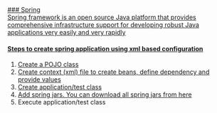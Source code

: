 <div class="text-green">
  <a href="#" class="text-inherit"/>
### Spring
</div>
Spring framework is an open source Java platform that provides comprehensive infrastructure support for developing robust Java applications very easily and very rapidly

#### Steps to create spring application using xml based configuration
1. Create a POJO class
2. Create context (xml) file to create beans, define dependency and provide values
3. Create application/test class
4. Add spring jars. You can download all spring jars from [here](https://repo.spring.io/release/org/springframework/spring)
5. Execute application/test class
